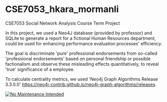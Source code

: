 # CSE7053_hkara_mormanli
CSE7053 Social Network Analysis Course Term Project

In this project, we used a Neo4J database (provided by professor) and SQLite to generate a report for a fictional Human Resources department, could be used for
enhancing performance evaluation processes' efficiency.

The goal is discriminate 'pure' professional endorsements from so-called 'professional endorsements' based on personal friendship or possible factionalism
and observe these misleading effects quantitatively, to reveal 'true' significance of a employee.

To calculate centrality metrics, we used 'Neo4j Graph Algorithms Release 3.3.0.0' https://neo4j-contrib.github.io/neo4j-graph-algorithms/releases.

[![No Maintenance Intended](http://unmaintained.tech/badge.svg)](http://unmaintained.tech/)

